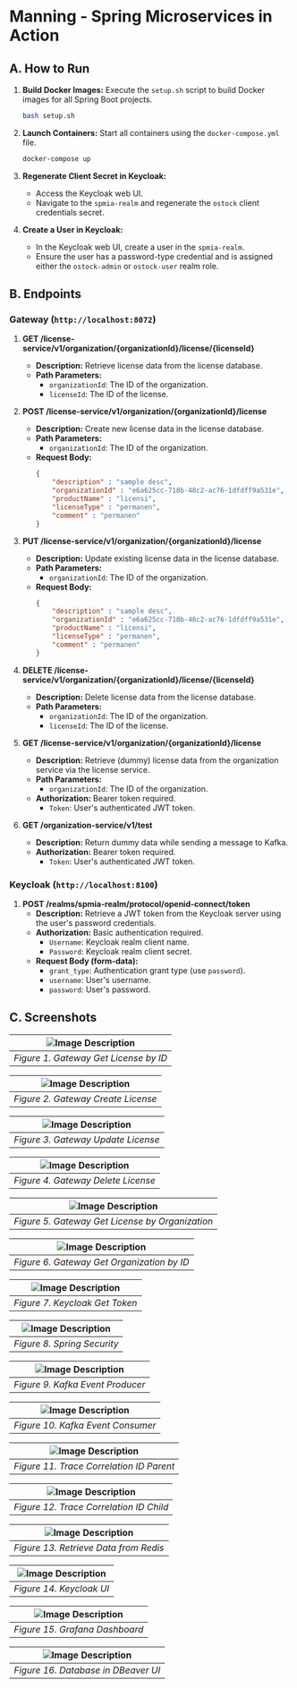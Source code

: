 # Manning - Spring Microservices in Action

## A. How to Run

1. **Build Docker Images:** Execute the `setup.sh` script to build Docker images for all Spring Boot projects.
    ```sh
    bash setup.sh
    ```

2. **Launch Containers:** Start all containers using the `docker-compose.yml` file.
    ```sh
    docker-compose up
    ```

3. **Regenerate Client Secret in Keycloak:**
   - Access the Keycloak web UI.
   - Navigate to the `spmia-realm` and regenerate the `ostock` client credentials secret.

4. **Create a User in Keycloak:**
   - In the Keycloak web UI, create a user in the `spmia-realm`.
   - Ensure the user has a password-type credential and is assigned either the `ostock-admin` or `ostock-user` realm role.

## B. Endpoints

### Gateway (`http://localhost:8072`)

1. **GET /license-service/v1/organization/{organizationId}/license/{licenseId}**
   - **Description:** Retrieve license data from the license database.
   - **Path Parameters:**
     - `organizationId`: The ID of the organization.
     - `licenseId`: The ID of the license.

2. **POST /license-service/v1/organization/{organizationId}/license**
   - **Description:** Create new license data in the license database.
   - **Path Parameters:**
     - `organizationId`: The ID of the organization.
   - **Request Body:**
     ```json
     {
         "description" : "sample desc",
         "organizationId" : "e6a625cc-718b-48c2-ac76-1dfdff9a531e",
         "productName" : "licensi",
         "licenseType" : "permanen",
         "comment" : "permanen"
     }
     ```

3. **PUT /license-service/v1/organization/{organizationId}/license**
   - **Description:** Update existing license data in the license database.
   - **Path Parameters:**
     - `organizationId`: The ID of the organization.
   - **Request Body:**
     ```json
     {
         "description" : "sample desc",
         "organizationId" : "e6a625cc-718b-48c2-ac76-1dfdff9a531e",
         "productName" : "licensi",
         "licenseType" : "permanen",
         "comment" : "permanen"
     }
     ```

4. **DELETE /license-service/v1/organization/{organizationId}/license/{licenseId}**
   - **Description:** Delete license data from the license database.
   - **Path Parameters:**
     - `organizationId`: The ID of the organization.
     - `licenseId`: The ID of the license.

5. **GET /license-service/v1/organization/{organizationId}/license**
   - **Description:** Retrieve (dummy) license data from the organization service via the license service.
   - **Path Parameters:**
     - `organizationId`: The ID of the organization.
   - **Authorization:** Bearer token required.
     - `Token`: User's authenticated JWT token.

6. **GET /organization-service/v1/test**
   - **Description:** Return dummy data while sending a message to Kafka.
   - **Authorization:** Bearer token required.
     - `Token`: User's authenticated JWT token.

### Keycloak (`http://localhost:8100`)

1. **POST /realms/spmia-realm/protocol/openid-connect/token**
   - **Description:** Retrieve a JWT token from the Keycloak server using the user's password credentials.
   - **Authorization:** Basic authentication required.
     - `Username`: Keycloak realm client name.
     - `Password`: Keycloak realm client secret.
   - **Request Body (form-data):**
     - `grant_type`: Authentication grant type (use `password`).
     - `username`: User's username.
     - `password`: User's password.

## C. Screenshots
| ![Image Description](screenshots/3.png) |
|:-:|
| *Figure 1. Gateway Get License by ID* |

| ![Image Description](screenshots/2.png) |
|:-:|
| *Figure 2. Gateway Create License* |

| ![Image Description](screenshots/4.png) |
|:-:|
| *Figure 3. Gateway Update License* |

| ![Image Description](screenshots/5.png) |
|:-:|
| *Figure 4. Gateway Delete License* |

| ![Image Description](screenshots/7.png) |
|:-:|
| *Figure 5. Gateway Get License by Organization* |

| ![Image Description](screenshots/8.png) |
|:-:|
| *Figure 6. Gateway Get Organization by ID* |

| ![Image Description](screenshots/6.png) |
|:-:|
| *Figure 7. Keycloak Get Token* |

| ![Image Description](screenshots/17.png) |
|:-:|
| *Figure 8. Spring Security* |

| ![Image Description](screenshots/10.png) |
|:-:|
| *Figure 9. Kafka Event Producer* |

| ![Image Description](screenshots/9.png) |
|:-:|
| *Figure 10. Kafka Event Consumer* |

| ![Image Description](screenshots/12.png) |
|:-:|
| *Figure 11. Trace Correlation ID Parent* |

| ![Image Description](screenshots/11.png) |
|:-:|
| *Figure 12. Trace Correlation ID Child* |

| ![Image Description](screenshots/13.png) |
|:-:|
| *Figure 13. Retrieve Data from Redis* |

| ![Image Description](screenshots/14.png) |
|:-:|
| *Figure 14. Keycloak UI* |

| ![Image Description](screenshots/15.png) |
|:-:|
| *Figure 15. Grafana Dashboard* |

| ![Image Description](screenshots/16.png) |
|:-:|
| *Figure 16. Database in DBeaver UI* |